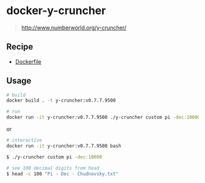 # docker-y-cruncher

> http://www.numberworld.org/y-cruncher/

## Recipe
- [Dockerfile](./Dockerfile)

## Usage
```sh
# build
docker build . -t y-cruncher:v0.7.7.9500

# run
docker run -it y-cruncher:v0.7.7.9500 ./y-cruncher custom pi -dec:10000
```
or
```sh
# interactive
docker run -it y-cruncher:v0.7.7.9500 bash

$ ./y-cruncher custom pi -dec:10000

# see 100 decimal digits from head
$ head -c 100 "Pi - Dec - Chudnovsky.txt"
```
